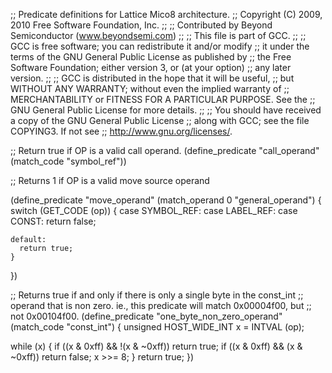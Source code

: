 ;; Predicate definitions for Lattice Mico8 architecture.
;; Copyright (C) 2009, 2010 Free Software Foundation, Inc.
;;
;; Contributed by Beyond Semiconductor (www.beyondsemi.com)
;;
;; This file is part of GCC.
;;
;; GCC is free software; you can redistribute it and/or modify
;; it under the terms of the GNU General Public License as published by
;; the Free Software Foundation; either version 3, or (at your option)
;; any later version.
;;
;; GCC is distributed in the hope that it will be useful,
;; but WITHOUT ANY WARRANTY; without even the implied warranty of
;; MERCHANTABILITY or FITNESS FOR A PARTICULAR PURPOSE.  See the
;; GNU General Public License for more details.
;;
;; You should have received a copy of the GNU General Public License
;; along with GCC; see the file COPYING3.  If not see
;; <http://www.gnu.org/licenses/>.

;; Return true if OP is a valid call operand.
(define_predicate "call_operand"
  (match_code "symbol_ref"))

;; Returns 1 if OP is a valid move source operand

(define_predicate "move_operand"
  (match_operand 0 "general_operand")
{
  switch (GET_CODE (op))
    {
    case SYMBOL_REF:
    case LABEL_REF:
    case CONST:
      return false;

    default:
      return true;
    }
})

;; Returns true if and only if there is only a single byte in the const_int
;; operand that is non zero.  ie., this predicate will match 0x00004f00, but
;; not 0x00104f00.
(define_predicate "one_byte_non_zero_operand"
  (match_code "const_int")
{
  unsigned HOST_WIDE_INT x = INTVAL (op);

  while (x)
    {
      if ((x & 0xff) && !(x & ~0xff))
        return true;
      if ((x & 0xff) && (x & ~0xff))
        return false;
      x >>= 8;
    }
  return true;
})

